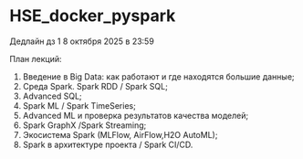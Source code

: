# HSE_docker_pyspark

Дедлайн дз 1 8 октября 2025 в 23:59


План лекций:
1. Введение в Big Data: как работают и где находятся большие данные;
2. Среда Spark. Spark RDD / Spark SQL;
3. Advanced SQL;
4. Spark ML / Spark TimeSeries;
5. Advanced ML и проверка результатов качества моделей;
6. Spark GraphX /Spark Streaming;
7. Экосистема Spark (MLFlow, AirFlow,H2O AutoML);
8. Spark в архитектуре проекта / Spark CI/CD.
